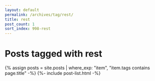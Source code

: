 ```yaml
---
layout: default
permalink: /archives/tag/rest/
title: rest
post_count: 1
sort_index: 998-rest
---
```

<h1 class="page-heading">Posts tagged with rest</h1>
{% assign posts = site.posts | where_exp: "item", "item.tags contains page.title" -%}
{%- include post-list.html -%}
